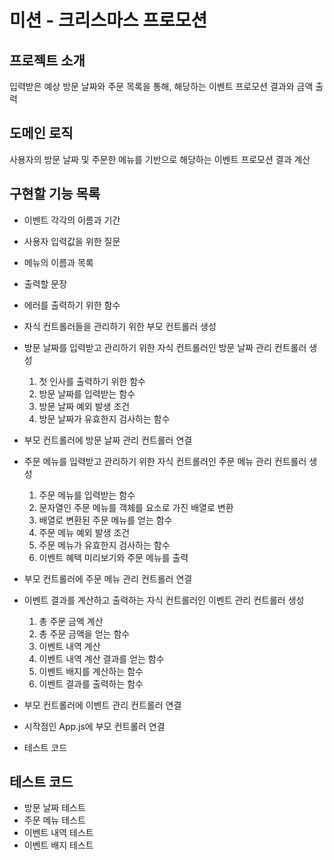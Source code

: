 # 미션 - 크리스마스 프로모션

## 프로젝트 소개
입력받은 예상 방문 날짜와 주문 목록을 통해,
해당하는 이벤트 프로모션 결과와 금액 출력

## 도메인 로직
사용자의 방문 날짜 및 주문한 메뉴를 기반으로 해당하는 이벤트 프로모션 결과 계산

## 구현할 기능 목록
- 이벤트 각각의 이름과 기간
- 사용자 입력값을 위한 질문
- 메뉴의 이름과 목록
- 출력할 문장
- 에러를 출력하기 위한 함수

- 자식 컨트롤러들을 관리하기 위한 부모 컨트롤러 생성

- 방문 날짜를 입력받고 관리하기 위한 자식 컨트롤러인 방문 날짜 관리 컨트롤러 생성
  1. 첫 인사를 출력하기 위한 함수
  2. 방문 날짜를 입력받는 함수
  3. 방문 날짜 예외 발생 조건
  4. 방문 날짜가 유효한지 검사하는 함수

- 부모 컨트롤러에 방문 날짜 관리 컨트롤러 연결

- 주문 메뉴를 입력받고 관리하기 위한 자식 컨트롤러인 주문 메뉴 관리 컨트롤러 생성
  1. 주문 메뉴를 입력받는 함수
  2. 문자열인 주문 메뉴를 객체를 요소로 가진 배열로 변환
  3. 배열로 변환된 주문 메뉴를 얻는 함수
  4. 주문 메뉴 예외 발생 조건
  5. 주문 메뉴가 유효한지 검사하는 함수
  6. 이벤트 혜택 미리보기와 주문 메뉴를 출력

- 부모 컨트롤러에 주문 메뉴 관리 컨트롤러 연결

- 이벤트 결과를 계산하고 출력하는 자식 컨트롤러인 이벤트 관리 컨트롤러 생성
  1. 총 주문 금액 계산
  2. 총 주문 금액을 얻는 함수
  3. 이벤트 내역 계산
  4. 이벤트 내역 계산 결과를 얻는 함수
  5. 이벤트 배지를 계산하는 함수
  6. 이벤트 결과를 출력하는 함수

- 부모 컨트롤러에 이벤트 관리 컨트롤러 연결
- 시작점인 App.js에 부모 컨트롤러 연결
- 테스트 코드

## 테스트 코드
- 방문 날짜 테스트
- 주문 메뉴 테스트
- 이벤트 내역 테스트
- 이벤트 배지 테스트